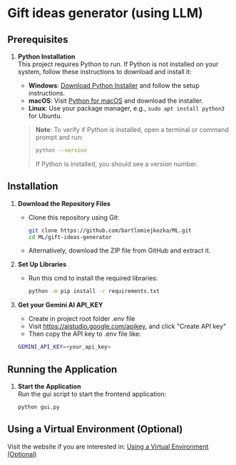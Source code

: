 # Gift ideas generator (using LLM)

## Prerequisites

1. **Python Installation**  
   This project requires Python to run. If Python is not installed on your system, follow these instructions to download and install it:
   - **Windows**: [Download Python Installer](https://www.python.org/ftp/python/3.10.7/python-3.10.7-amd64.exe) and follow the setup instructions.
   - **macOS**: Visit [Python for macOS](https://www.python.org/downloads/macos/) and download the installer.
   - **Linux**: Use your package manager, e.g., `sudo apt install python3` for Ubuntu.

   > **Note**: To verify if Python is installed, open a terminal or command prompt and run:
   > ```bash
   > python --version
   > ```
   > If Python is installed, you should see a version number.

## Installation

1. **Download the Repository Files**  
   - Clone this repository using Git:
     ```bash
     git clone https://github.com/bartlomiejkozka/ML.git
     cd ML/gift-ideas-generator
     ````
   - Alternatively, download the ZIP file from GitHub and extract it.

2. **Set Up Libraries**
   - Run this cmd to install the required libraries:
     ```bash
     python -m pip install -r requirements.txt
     ```

3. **Get your Gemini AI API_KEY**
    - Create in project root folder .env file
    - Visit https://aistudio.google.com/apikey, and click "Create API key"
    - Then copy the API key to .env file like:
    ```bash
    GEMINI_API_KEY=<your_api_key>
    ```
## Running the Application

1. **Start the Application**  
   Run the gui script to start the frontend application:
   ```bash
   python gui.py
   ```

## Using a Virtual Environment (Optional)
Visit the website if you are interested in:
[Using a Virtual Environment (Optional)](https://realpython.com/python-virtual-environments-a-primer/)
   
